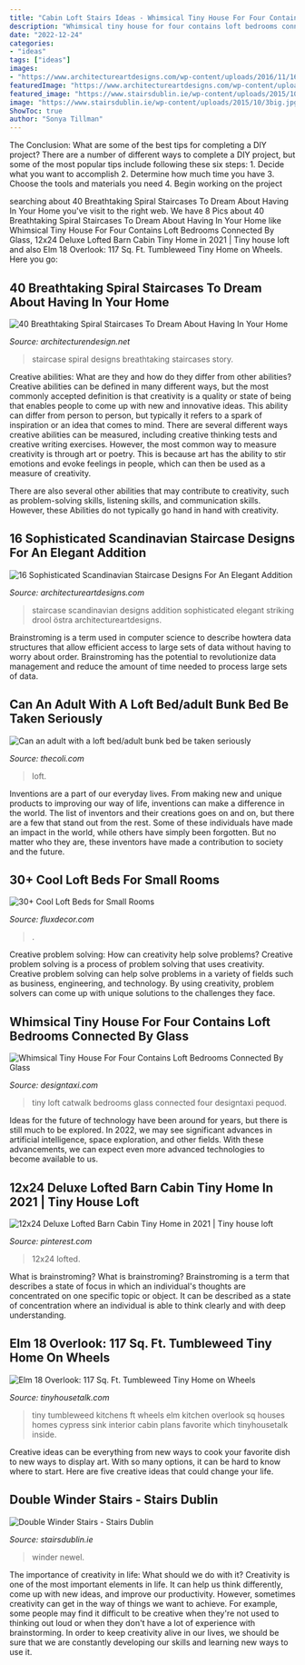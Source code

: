 ```yaml
---
title: "Cabin Loft Stairs Ideas - Whimsical Tiny House For Four Contains Loft Bedrooms Connected By Glass"
description: "Whimsical tiny house for four contains loft bedrooms connected by glass"
date: "2022-12-24"
categories:
- "ideas"
tags: ["ideas"]
images:
- "https://www.architectureartdesigns.com/wp-content/uploads/2016/11/16-Sophisticated-Scandinavian-Staircase-Designs-For-An-Elegant-Addition-To-Your-Home-7-630x841.jpg"
featuredImage: "https://www.architectureartdesigns.com/wp-content/uploads/2016/11/16-Sophisticated-Scandinavian-Staircase-Designs-For-An-Elegant-Addition-To-Your-Home-7-630x841.jpg"
featured_image: "https://www.stairsdublin.ie/wp-content/uploads/2015/10/3big.jpg"
image: "https://www.stairsdublin.ie/wp-content/uploads/2015/10/3big.jpg"
ShowToc: true
author: "Sonya Tillman"
---
```



The Conclusion: What are some of the best tips for completing a DIY project?
There are a number of different ways to complete a DIY project, but some of the most popular tips include following these six steps: 1. Decide what you want to accomplish 2. Determine how much time you have 3. Choose the tools and materials you need 4. Begin working on the project 
	

		
searching about 40 Breathtaking Spiral Staircases To Dream About Having In Your Home you've visit to the right web. We have 8 Pics about 40 Breathtaking Spiral Staircases To Dream About Having In Your Home like Whimsical Tiny House For Four Contains Loft Bedrooms Connected By Glass, 12x24 Deluxe Lofted Barn Cabin Tiny Home in 2021 | Tiny house loft and also Elm 18 Overlook: 117 Sq. Ft. Tumbleweed Tiny Home on Wheels. Here you go:
		
    
## 40 Breathtaking Spiral Staircases To Dream About Having In Your Home

<img loading=lazy src="https://cdn.architecturendesign.net/wp-content/uploads/2016/01/AD-Breathtaking-Spiral-Staircase-Designs-25.jpg" onerror="this.onerror=null;this.src='https://tse2.mm.bing.net/th?id=OIP.NQzmUcDWiLZ6YChYHzbIDQHaKw&amp;pid=15.1';" alt="40 Breathtaking Spiral Staircases To Dream About Having In Your Home">

_Source: architecturendesign.net_

>staircase spiral designs breathtaking staircases story. 

	

Creative abilities: What are they and how do they differ from other abilities?
Creative abilities can be defined in many different ways, but the most commonly accepted definition is that creativity is a quality or state of being that enables people to come up with new and innovative ideas. This ability can differ from person to person, but typically it refers to a spark of inspiration or an idea that comes to mind.
There are several different ways creative abilities can be measured, including creative thinking tests and creative writing exercises. However, the most common way to measure creativity is through art or poetry. This is because art has the ability to stir emotions and evoke feelings in people, which can then be used as a measure of creativity.

There are also several other abilities that may contribute to creativity, such as problem-solving skills, listening skills, and communication skills. However, these Abilities do not typically go hand in hand with creativity.

    
## 16 Sophisticated Scandinavian Staircase Designs For An Elegant Addition

<img loading=lazy src="https://www.architectureartdesigns.com/wp-content/uploads/2016/11/16-Sophisticated-Scandinavian-Staircase-Designs-For-An-Elegant-Addition-To-Your-Home-7-630x841.jpg" onerror="this.onerror=null;this.src='https://tse1.mm.bing.net/th?id=OIP.5xKfmWihqdPPjlAEgeXx4AHaJ4&amp;pid=15.1';" alt="16 Sophisticated Scandinavian Staircase Designs For An Elegant Addition">

_Source: architectureartdesigns.com_

>staircase scandinavian designs addition sophisticated elegant striking drool östra architectureartdesigns. 

	

Brainstroming is a term used in computer science to describe howtera data structures that allow efficient access to large sets of data without having to worry about order. Brainstroming has the potential to revolutionize data management and reduce the amount of time needed to process large sets of data.

    
## Can An Adult With A Loft Bed/adult Bunk Bed Be Taken Seriously

<img loading=lazy src="https://fthmb.tqn.com/-a40x9rX4ZDVHWHZq8nhCfuTqwc=/960x0/filters:no_upscale()/Brad_Feinknopf-9333-02-56a887a55f9b58b7d0f317c9.jpg" onerror="this.onerror=null;this.src='https://tse4.mm.bing.net/th?id=OIP.QX3csmB_nc5Pl5vsqJ74EAHaJ4&amp;pid=15.1';" alt="Can an adult with a loft bed/adult bunk bed be taken seriously">

_Source: thecoli.com_

>loft. 

	

Inventions are a part of our everyday lives. From making new and unique products to improving our way of life, inventions can make a difference in the world. The list of inventors and their creations goes on and on, but there are a few that stand out from the rest. Some of these individuals have made an impact in the world, while others have simply been forgotten. But no matter who they are, these inventors have made a contribution to society and the future.

    
## 30+ Cool Loft Beds For Small Rooms

<img loading=lazy src="https://fluxdecor.com/wp-content/uploads/2016/11/loft-beds-for-small-rooms/33-loft-beds-for-small-rooms.jpg" onerror="this.onerror=null;this.src='https://tse3.mm.bing.net/th?id=OIP.MQcCbwQodCgANREmqCdr4AHaJ6&amp;pid=15.1';" alt="30+ Cool Loft Beds for Small Rooms">

_Source: fluxdecor.com_

>. 

	

Creative problem solving: How can creativity help solve problems?
Creative problem solving is a process of problem solving that uses creativity. Creative problem solving can help solve problems in a variety of fields such as business, engineering, and technology. By using creativity, problem solvers can come up with unique solutions to the challenges they face.

    
## Whimsical Tiny House For Four Contains Loft Bedrooms Connected By Glass

<img loading=lazy src="https://editorial.designtaxi.com/editorial-images/news-pequod310715/5-Pequod-tiny-house.jpg" onerror="this.onerror=null;this.src='https://tse4.mm.bing.net/th?id=OIP.GFEx-7DDAFw99uXAyCUtGwHaLG&amp;pid=15.1';" alt="Whimsical Tiny House For Four Contains Loft Bedrooms Connected By Glass">

_Source: designtaxi.com_

>tiny loft catwalk bedrooms glass connected four designtaxi pequod. 

	

Ideas for the future of technology have been around for years, but there is still much to be explored. In 2022, we may see significant advances in artificial intelligence, space exploration, and other fields. With these advancements, we can expect even more advanced technologies to become available to us.

    
## 12x24 Deluxe Lofted Barn Cabin Tiny Home In 2021 | Tiny House Loft

<img loading=lazy src="https://i.pinimg.com/736x/e9/3e/e9/e93ee93f52bf3a07e797db579dafa3e3.jpg" onerror="this.onerror=null;this.src='https://tse4.mm.bing.net/th?id=OIP.etpK-aqFN6QpWH3X26eQ4gHaHa&amp;pid=15.1';" alt="12x24 Deluxe Lofted Barn Cabin Tiny Home in 2021 | Tiny house loft">

_Source: pinterest.com_

>12x24 lofted. 

	

What is brainstroming?
What is brainstroming? Brainstroming is a term that describes a state of focus in which an individual's thoughts are concentrated on one specific topic or object. It can be described as a state of concentration where an individual is able to think clearly and with deep understanding.

    
## Elm 18 Overlook: 117 Sq. Ft. Tumbleweed Tiny Home On Wheels

<img loading=lazy src="https://tinyhousetalk.com/wp-content/uploads/tumbleweed-elm-18-overlook-117-sq-ft-tiny-house-on-wheels-0013.jpg" onerror="this.onerror=null;this.src='https://tse1.mm.bing.net/th?id=OIP.4TQx6o2h-iOJbco5n1X9FAHaLG&amp;pid=15.1';" alt="Elm 18 Overlook: 117 Sq. Ft. Tumbleweed Tiny Home on Wheels">

_Source: tinyhousetalk.com_

>tiny tumbleweed kitchens ft wheels elm kitchen overlook sq houses homes cypress sink interior cabin plans favorite which tinyhousetalk inside. 

	

Creative ideas can be everything from new ways to cook your favorite dish to new ways to display art. With so many options, it can be hard to know where to start. Here are five creative ideas that could change your life.

    
## Double Winder Stairs - Stairs Dublin

<img loading=lazy src="https://www.stairsdublin.ie/wp-content/uploads/2015/10/3big.jpg" onerror="this.onerror=null;this.src='https://tse4.mm.bing.net/th?id=OIP.MEGTss6r2YCt0Ckb45_78QHaLH&amp;pid=15.1';" alt="Double Winder Stairs - Stairs Dublin">

_Source: stairsdublin.ie_

>winder newel. 

	

The importance of creativity in life: What should we do with it?
Creativity is one of the most important elements in life. It can help us think differently, come up with new ideas, and improve our productivity. However, sometimes creativity can get in the way of things we want to achieve. For example, some people may find it difficult to be creative when they're not used to thinking out loud or when they don't have a lot of experience with brainstorming. In order to keep creativity alive in our lives, we should be sure that we are constantly developing our skills and learning new ways to use it.

